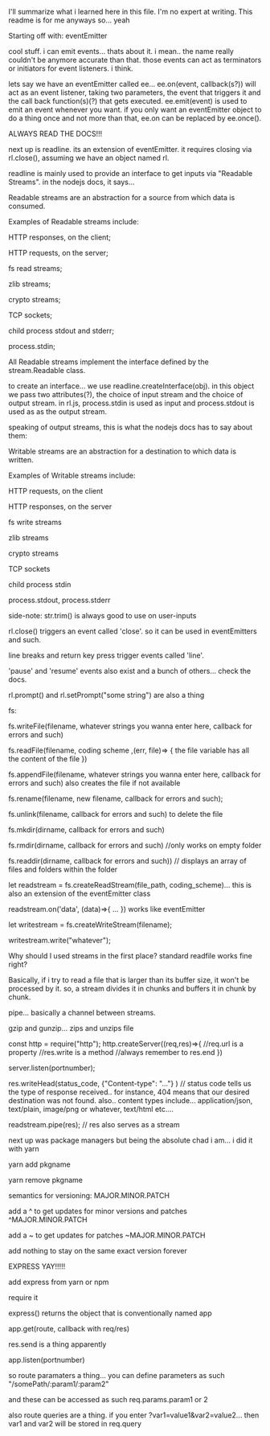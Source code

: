 I'll summarize what i learned here in this file.
I'm no expert at writing. This readme is for me anyways so... yeah

Starting off with: eventEmitter

cool stuff. i can emit events... thats about it. i mean.. the name really couldn't be anymore accurate than that. those events can act as terminators or initiators for event listeners. i think.

lets say we have an eventEmitter called ee... ee.on(event, callback(s?)) will act as an event listener, taking two parameters, the event that triggers it and the call back function(s)(?) that gets executed. ee.emit(event) is used to emit an event whenever you want. if you only want an eventEmitter object to do a thing once and not more than that, ee.on can be replaced by ee.once().

ALWAYS READ THE DOCS!!!

next up is readline. its an extension of eventEmitter. it requires closing via rl.close(), assuming we have an object named rl.

readline is mainly used to provide an interface to get inputs via "Readable Streams". in the nodejs docs, it says...

Readable streams are an abstraction for a source from which data is consumed.

Examples of Readable streams include:

HTTP responses, on the client;

HTTP requests, on the server;

fs read streams;

zlib streams;

crypto streams;

TCP sockets;

child process stdout and stderr;

process.stdin;

All Readable streams implement the interface defined by the stream.Readable class.

to create an interface... we use readline.createInterface(obj). in this object we pass two attributes(?), the choice of input stream and the choice of output stream. in rl.js, process.stdin is used as input and process.stdout is used as as the output stream.

speaking of output streams, this is what the nodejs docs has to say about them:

Writable streams are an abstraction for a destination to which data is written.

Examples of Writable streams include:

HTTP requests, on the client

HTTP responses, on the server

fs write streams

zlib streams

crypto streams

TCP sockets

child process stdin

process.stdout, process.stderr

side-note: str.trim() is always good to use on user-inputs

rl.close() triggers an event called 'close'. so it can be used in eventEmitters and such.

line breaks and return key press trigger events called 'line'.

'pause' and 'resume' events also exist and a bunch of others... check the docs.

rl.prompt() and rl.setPrompt("some string") are also a thing

fs:

fs.writeFile(filename, whatever strings you wanna enter here, callback for errors and such)

fs.readFile(filename, coding scheme ,(err, file)=> { the file variable has all the content of the file })

fs.appendFile(filename, whatever strings you wanna enter here, callback for errors and such) also creates the file if not available

fs.rename(filename, new filename, callback for errors and such);

fs.unlink(filename, callback for errors and such) to delete the file

fs.mkdir(dirname, callback for errors and such)

fs.rmdir(dirname, callback for errors and such) //only works on empty folder

fs.readdir(dirname, callback for errors and such)) // displays an array of files and folders within the folder

let readstream = fs.createReadStream(file_path, coding_scheme)... this is also an extension of the eventEmitter class

readstream.on('data', (data)=>{
...
}) works like eventEmitter

let writestream = fs.createWriteStream(filename);

writestream.write("whatever");

Why should I used streams in the first place? standard readfile works fine right?

Basically, if i try to read a file that is larger than its buffer size, it won't be processed by it. so, a stream divides it in chunks and buffers it in chunk by chunk.

pipe... basically a channel between streams.

gzip and gunzip... zips and unzips file

const http = require("http");
http.createServer((req,res)=>{
//req.url is a property
//res.write is a method
//always remember to res.end
})

server.listen(portnumber);

res.writeHead(status_code, {"Content-type": "..."} ) // status code tells us the type of response received.. for instance, 404 means that our desired destination was not found. also.. content types include... application/json, text/plain, image/png or whatever, text/html etc....

readstream.pipe(res); // res also serves as a stream

next up was package managers but being the absolute chad i am... i did it with yarn

yarn add pkgname

yarn remove pkgname

semantics for versioning: MAJOR.MINOR.PATCH

add a ^ to get updates for minor versions and patches ^MAJOR.MINOR.PATCH

add a ~ to get updates for patches ~MAJOR.MINOR.PATCH

add nothing to stay on the same exact version forever

EXPRESS YAY!!!!!

add express from yarn or npm

require it

express() returns the object that is conventionally named app

app.get(route, callback with req/res)

res.send is a thing apparently

app.listen(portnumber)

so route paramaters a thing... you can define parameters as such "/somePath/:param1/:param2"

and these can be accessed as such req.params.param1 or 2

also route queries are a thing. if you enter ?var1=value1&var2=value2... then var1 and var2 will be stored in req.query
